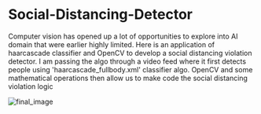 # Social-Distancing-Detector
Computer vision has opened up a lot of opportunities to explore into AI domain that were earlier highly limited. Here is an application of haarcascade classifier and OpenCV to develop a social distancing violation detector. I am passing the algo through a video feed where it first detects people using 'haarcascade_fullbody.xml' classifier algo. OpenCV and some mathematical operations then allow us to make code the social distancing violation logic

![final_image](https://user-images.githubusercontent.com/98158660/153732770-9cd4b097-5d87-4b06-bd56-18b7f05d6664.png)

